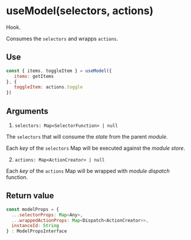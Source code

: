 # useModel(selectors, actions)

Hook.

Consumes the `selectors` and wrapps `actions`.

## Use

```js
const { items, toggleItem } = useModel({
   items: getItems
}, {
   toggleItem: actions.toggle
})
```

## Arguments

1. `selectors: Map<SelectorFunction> | null`

  The `selectors` that will consume the *state* from the parent *module*.
  
  Each *key* of the `selectors` Map will be executed against the *module store*.

2. `actions: Map<ActionCreator> | null`

  Each *key* of the `actions` Map will be wrapped with *module dispatch* function.

## Return value

```js
const modelProps = {
  ...selectorProps: Map<Any>,
  ...wrappedActionProps: Map<Dispatch<ActionCreator>>,
  instanceId: String
} : ModelPropsInterface

```
